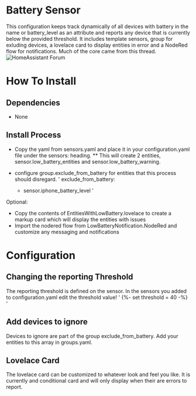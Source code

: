 # Battery Sensor
This configuration keeps track dynamically of all devices with battery in the name or battery_level as an attribute and reports any device that is currently below the provided threshold.  It includes template sensors, group for exluding devices, a lovelace card to display entities in error and a NodeRed flow for notifications.  Much of the core came from this thread.![HomeAssistant Forum](https://community.home-assistant.io/t/howto-create-battery-alert-without-creating-a-template-for-every-device/30576/5)

# How To Install
## Dependencies
  * None

## Install Process  
  * Copy the yaml from sensors.yaml and place it in your configuration.yaml file under the sensors: heading.
  ** This will create 2 entities, sensor.low_battery_entities and sensor.low_battery_warning.
  
  * configure group.exclude_from_battery for entities that this process should disregard.
  '
  exclude_from_battery:
    - sensor.iphone_battery_level
  '
  
  Optional:
  * Copy the contents of EntitiesWithLowBattery.lovelace to create a markup card which will display the entities with issues
  * Import the nodered flow from LowBatteryNotification.NodeRed and customize any messaging and notifications

# Configuration
## Changing the reporting Threshold
   The reporting threshold is defined on the sensor.  In the sensors you added to configuration.yaml edit the threshold value!
   '
     {%- set threshold = 40 -%}
   '
## Add devices to ignore
   Devices to ignore are part of the group exclude_from_battery.  Add your entities to this array in groups.yaml.

## Lovelace Card
   The lovelace card can be customized to whatever look and feel you like.  It is currently and conditional card and will only display when their are errors to report.